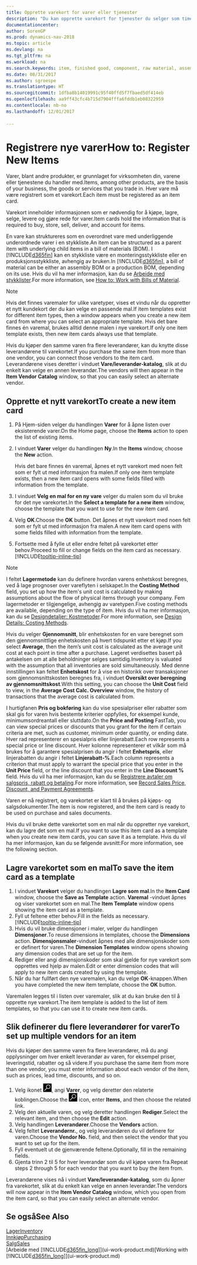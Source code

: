 ```yaml
---
title: Opprette varekort for varer eller tjenester
description: "Du kan opprette varekort for tjenester du selger som timer, og for fysiske produkter, for eksempel monteringsvarer, ferdigvarer, komponenter eller råvarer, du selger fra lageret."
documentationcenter: 
author: SorenGP
ms.prod: dynamics-nav-2018
ms.topic: article
ms.devlang: na
ms.tgt_pltfrm: na
ms.workload: na
ms.search.keywords: item, finished good, component, raw material, assembly item
ms.date: 08/31/2017
ms.author: sgroespe
ms.translationtype: HT
ms.sourcegitcommit: 1dfba8b14019991c95f40ffd5f7fbaed5df414eb
ms.openlocfilehash: aa9ff43cfc4b715d7904fffa6fddb1eb08322959
ms.contentlocale: nb-no
ms.lasthandoff: 12/01/2017

---
```

# <a name="how-to-register-new-items"></a><span data-ttu-id="6709d-103">Registrere nye varer</span><span class="sxs-lookup"><span data-stu-id="6709d-103">How to: Register New Items</span></span>
<span data-ttu-id="6709d-104">Varer, blant andre produkter, er grunnlaget for virksomheten din, varene eller tjenestene du handler med.</span><span class="sxs-lookup"><span data-stu-id="6709d-104">Items, among other products, are the basis of your business, the goods or services that you trade in.</span></span> <span data-ttu-id="6709d-105">Hver vare må være registrert som et varekort.</span><span class="sxs-lookup"><span data-stu-id="6709d-105">Each item must be registered as an item card.</span></span>

<span data-ttu-id="6709d-106">Varekort inneholder informasjonen som er nødvendig for å kjøpe, lagre, selge, levere og gjøre rede for varer.</span><span class="sxs-lookup"><span data-stu-id="6709d-106">Item cards hold the information that is required to buy, store, sell, deliver, and account for items.</span></span>

<span data-ttu-id="6709d-107">En vare kan struktureres som en overordnet vare med underliggende underordnede varer i en stykkliste.</span><span class="sxs-lookup"><span data-stu-id="6709d-107">An item can be structured as a parent item with underlying child items in a bill of materials (BOM).</span></span> <span data-ttu-id="6709d-108">I [!INCLUDE[d365fin](includes/d365fin_md.md)] kan en stykkliste være en monteringsstykkliste eller en produksjonsstykkliste, avhengig av bruken.</span><span class="sxs-lookup"><span data-stu-id="6709d-108">In [!INCLUDE[d365fin](includes/d365fin_md.md)], a bill of material can be either an assembly BOM or a production BOM, depending on its use.</span></span> <span data-ttu-id="6709d-109">Hvis du vil ha mer informasjon, kan du se [Arbeide med stykklister](inventory-how-work-BOMs.md).</span><span class="sxs-lookup"><span data-stu-id="6709d-109">For more information, see [How to: Work with Bills of Material](inventory-how-work-BOMs.md).</span></span>

> [!NOTE]  
>   <span data-ttu-id="6709d-110">Hvis det finnes varemaler for ulike varetyper, vises et vindu når du oppretter et nytt kundekort der du kan velge en passende mal.</span><span class="sxs-lookup"><span data-stu-id="6709d-110">If item templates exist for different item types, then a window appears when you create a new item card from where you can select an appropriate template.</span></span> <span data-ttu-id="6709d-111">Hvis det bare finnes én varemal, brukes alltid denne malen i nye varekort.</span><span class="sxs-lookup"><span data-stu-id="6709d-111">If only one item template exists, then new item cards always use that template.</span></span>

<span data-ttu-id="6709d-112">Hvis du kjøper den samme varen fra flere leverandører, kan du knytte disse leverandørene til varekortet.</span><span class="sxs-lookup"><span data-stu-id="6709d-112">If you purchase the same item from more than one vendor, you can connect those vendors to the item card.</span></span> <span data-ttu-id="6709d-113">Leverandørene vises deretter i vinduet **Vare/leverandør-katalog**, slik at du enkelt kan velge en annen leverandør.</span><span class="sxs-lookup"><span data-stu-id="6709d-113">The vendors will then appear in the **Item Vendor Catalog** window, so that you can easily select an alternate vendor.</span></span>

## <a name="to-create-a-new-item-card"></a><span data-ttu-id="6709d-114">Opprette et nytt varekort</span><span class="sxs-lookup"><span data-stu-id="6709d-114">To create a new item card</span></span>
1. <span data-ttu-id="6709d-115">På Hjem-siden velger du handlingen **Varer** for å åpne listen over eksisterende varer.</span><span class="sxs-lookup"><span data-stu-id="6709d-115">On the Home page, choose the **Items** action to open the list of existing items.</span></span>  
2. <span data-ttu-id="6709d-116">I vinduet **Varer** velger du handlingen **Ny**.</span><span class="sxs-lookup"><span data-stu-id="6709d-116">In the **Items** window, choose the **New** action.</span></span>

    <span data-ttu-id="6709d-117">Hvis det bare finnes én varemal, åpnes et nytt varekort med noen felt som er fylt ut med informasjon fra malen.</span><span class="sxs-lookup"><span data-stu-id="6709d-117">If only one item template exists, then a new item card opens with some fields filled with information from the template.</span></span>
3. <span data-ttu-id="6709d-118">I vinduet **Velg en mal for en ny vare** velger du malen som du vil bruke for det nye varekortet.</span><span class="sxs-lookup"><span data-stu-id="6709d-118">In the **Select a template for a new item** window, choose the template that you want to use for the new item card.</span></span>
4. <span data-ttu-id="6709d-119">Velg **OK**.</span><span class="sxs-lookup"><span data-stu-id="6709d-119">Choose the **OK** button.</span></span> <span data-ttu-id="6709d-120">Det åpnes et nytt varekort med noen felt som er fylt ut med informasjon fra malen.</span><span class="sxs-lookup"><span data-stu-id="6709d-120">A new item card opens with some fields filled with information from the template.</span></span>
5. <span data-ttu-id="6709d-121">Fortsette med å fylle ut eller endre feltet på varekortet etter behov.</span><span class="sxs-lookup"><span data-stu-id="6709d-121">Proceed to fill or change fields on the item card as necessary.</span></span> [!INCLUDE[tooltip-inline-tip](includes/tooltip-inline-tip_md.md)]

> [!NOTE]
> <span data-ttu-id="6709d-122">I feltet **Lagermetode** kan du definere hvordan varens enhetskost beregnes, ved å lage prognoser over vareflyten i selskapet.</span><span class="sxs-lookup"><span data-stu-id="6709d-122">In the **Costing Method** field, you set up how the item's unit cost is calculated by making assumptions about the flow of physical items through your company.</span></span> <span data-ttu-id="6709d-123">Fem lagermetoder er tilgjengelige, avhengig av varetypen.</span><span class="sxs-lookup"><span data-stu-id="6709d-123">Five costing methods are available, depending on the type of item.</span></span> <span data-ttu-id="6709d-124">Hvis du vil ha mer informasjon, kan du se [Designdetaljer: Kostmetoder](design-details-costing-methods.md).</span><span class="sxs-lookup"><span data-stu-id="6709d-124">For more information, see [Design Details: Costing Methods](design-details-costing-methods.md).</span></span>
>
> <span data-ttu-id="6709d-125">Hvis du velger **Gjennomsnitt**, blir enhetskosten for en vare beregnet som den gjennomsnittlige enhetskosten på hvert tidspunkt etter et kjøp.</span><span class="sxs-lookup"><span data-stu-id="6709d-125">If you select **Average**, then the item’s unit cost is calculated as the average unit cost at each point in time after a purchase.</span></span> <span data-ttu-id="6709d-126">Lageret verdisettes basert på antakelsen om at alle beholdninger selges samtidig.</span><span class="sxs-lookup"><span data-stu-id="6709d-126">Inventory is valuated with the assumption that all inventories are sold simultaneously.</span></span> <span data-ttu-id="6709d-127">Med denne innstillingen kan feltet **Enhetskost** for å vise en historikk over transaksjoner som gjennomsnittskosten beregnes fra, i vinduet **Oversikt over beregning av gjennomsnittskost**.</span><span class="sxs-lookup"><span data-stu-id="6709d-127">With this setting, you can choose the **Unit Cost** field to view, in the **Average Cost Calc. Overview** window, the history of transactions that the average cost is calculated from.</span></span>

<span data-ttu-id="6709d-128">I hurtigfanen **Pris og bokføring** kan du vise spesialpriser eller rabatter som skal gis for varen hvis bestemte kriterier oppfylles, for eksempel kunde, minimumsordreantall eller sluttdato.</span><span class="sxs-lookup"><span data-stu-id="6709d-128">On the **Price and Posting** FastTab, you can view special prices or discounts that you grant for the item if certain criteria are met, such as customer, minimum order quantity, or ending date.</span></span> <span data-ttu-id="6709d-129">Hver rad representerer en spesialpris eller linjerabatt.</span><span class="sxs-lookup"><span data-stu-id="6709d-129">Each row represents a special price or line discount.</span></span> <span data-ttu-id="6709d-130">Hver kolonne representerer et vilkår som må brukes for å garantere spesialprisen du angir i feltet **Enhetspris**, eller linjerabatten du angir i feltet **Linjerabatt-%**.</span><span class="sxs-lookup"><span data-stu-id="6709d-130">Each column represents a criterion that must apply to warrant the special price that you enter in the **Unit Price** field, or the line discount that you enter in the **Line Discount %** field.</span></span> <span data-ttu-id="6709d-131">Hvis du vil ha mer informasjon, kan du se [Registrere avtaler om salgspris, rabatt og betaling](sales-how-record-sales-price-discount-payment-agreements.md).</span><span class="sxs-lookup"><span data-stu-id="6709d-131">For more information, see [Record Sales Price, Discount, and Payment Agreements](sales-how-record-sales-price-discount-payment-agreements.md).</span></span>

<span data-ttu-id="6709d-132">Varen er nå registrert, og varekortet er klart til å brukes på kjøps- og salgsdokumenter.</span><span class="sxs-lookup"><span data-stu-id="6709d-132">The item is now registered, and the item card is ready to be used on purchase and sales documents.</span></span>

<span data-ttu-id="6709d-133">Hvis du vil bruke dette varekortet som en mal når du oppretter nye varekort, kan du lagre det som en mal.</span><span class="sxs-lookup"><span data-stu-id="6709d-133">If you want to use this item card as a template when you create new item cards, you can save it as a template.</span></span> <span data-ttu-id="6709d-134">Hvis du vil ha mer informasjon, kan du se følgende avsnitt:</span><span class="sxs-lookup"><span data-stu-id="6709d-134">For more information, see the following section.</span></span>

## <a name="to-save-the-item-card-as-a-template"></a><span data-ttu-id="6709d-135">Lagre varekortet som en mal</span><span class="sxs-lookup"><span data-stu-id="6709d-135">To save the item card as a template</span></span>
1. <span data-ttu-id="6709d-136">I vinduet **Varekort** velger du handlingen **Lagre som mal**.</span><span class="sxs-lookup"><span data-stu-id="6709d-136">In the **Item Card** window, choose the **Save as Template** action.</span></span> <span data-ttu-id="6709d-137">**Varemal**  -vinduet åpnes og viser varekortet som en mal.</span><span class="sxs-lookup"><span data-stu-id="6709d-137">The **Item Template** window opens showing the item card as a template.</span></span>
2. <span data-ttu-id="6709d-138">Fyll ut feltene etter behov.</span><span class="sxs-lookup"><span data-stu-id="6709d-138">Fill in the fields as necessary.</span></span> [!INCLUDE[tooltip-inline-tip](includes/tooltip-inline-tip_md.md)]
3. <span data-ttu-id="6709d-139">Hvis du vil bruke dimensjoner i maler, velger du handlingen **Dimensjoner**.</span><span class="sxs-lookup"><span data-stu-id="6709d-139">To reuse dimensions in templates, choose the **Dimensions** action.</span></span> <span data-ttu-id="6709d-140">**Dimensjonsmaler**-vinduet åpnes med alle dimensjonskoder som er definert for varen.</span><span class="sxs-lookup"><span data-stu-id="6709d-140">The **Dimension Templates** window opens showing any dimension codes that are set up for the item.</span></span>
4. <span data-ttu-id="6709d-141">Rediger eller angi dimensjonskoder som skal gjelde for nye varekort som opprettes ved hjelp av malen.</span><span class="sxs-lookup"><span data-stu-id="6709d-141">Edit or enter dimension codes that will apply to new item cards created by using the template.</span></span>
5. <span data-ttu-id="6709d-142">Når du har fullført den nye varemalen, kan du velge **OK**-knappen.</span><span class="sxs-lookup"><span data-stu-id="6709d-142">When you have completed the new item template, choose the **OK** button.</span></span>

<span data-ttu-id="6709d-143">Varemalen legges til i listen over varemaler, slik at du kan bruke den til å opprette nye varekort.</span><span class="sxs-lookup"><span data-stu-id="6709d-143">The item template is added to the list of item templates, so that you can use it to create new item cards.</span></span>

## <a name="to-set-up-multiple-vendors-for-an-item"></a><span data-ttu-id="6709d-144">Slik definerer du flere leverandører for varer</span><span class="sxs-lookup"><span data-stu-id="6709d-144">To set up multiple vendors for an item</span></span>  
<span data-ttu-id="6709d-145">Hvis du kjøper den samme varen fra flere leverandører, må du angi opplysninger om hver enkelt leverandør av varen, for eksempel priser, leveringstid, rabatter og så videre.</span><span class="sxs-lookup"><span data-stu-id="6709d-145">If you purchase the same item from more than one vendor, you must enter information about each vendor of the item, such as prices, lead time, discounts, and so on.</span></span>  

1.  <span data-ttu-id="6709d-146">Velg ikonet ![Søk etter side eller rapport](media/ui-search/search_small.png "Søk etter side eller rapport"), angi **Varer**, og velg deretter den relaterte koblingen.</span><span class="sxs-lookup"><span data-stu-id="6709d-146">Choose the ![Search for Page or Report](media/ui-search/search_small.png "Search for Page or Report icon") icon, enter **Items**, and then choose the related link.</span></span>  
2.  <span data-ttu-id="6709d-147">Velg den aktuelle varen, og velg deretter handlingen **Rediger**.</span><span class="sxs-lookup"><span data-stu-id="6709d-147">Select the relevant item, and then choose the **Edit** action.</span></span>  
3.  <span data-ttu-id="6709d-148">Velg handlingen **Leverandører**.</span><span class="sxs-lookup"><span data-stu-id="6709d-148">Choose the **Vendors** action.</span></span>  
4.  <span data-ttu-id="6709d-149">Velg feltet **Leverandørnr.**, og velg leverandøren du vil definere for varen.</span><span class="sxs-lookup"><span data-stu-id="6709d-149">Choose the **Vendor No.** field, and then select the vendor that you want to set up for the item.</span></span>  
5.  <span data-ttu-id="6709d-150">Fyll eventuelt ut de gjenværende feltene.</span><span class="sxs-lookup"><span data-stu-id="6709d-150">Optionally, fill in the remaining fields.</span></span>  
6.  <span data-ttu-id="6709d-151">Gjenta trinn 2 til 5 for hver leverandør som du vil kjøpe varen fra.</span><span class="sxs-lookup"><span data-stu-id="6709d-151">Repeat steps 2 through 5 for each vendor that you want to buy the item from.</span></span>

<span data-ttu-id="6709d-152">Leverandørene vises nå i vinduet **Vare/leverandør-katalog**, som du åpner fra varekortet, slik at du enkelt kan velge en annen leverandør.</span><span class="sxs-lookup"><span data-stu-id="6709d-152">The vendors will now appear in the **Item Vendor Catalog** window, which you open from the item card, so that you can easily select an alternate vendor.</span></span>

## <a name="see-also"></a><span data-ttu-id="6709d-153">Se også</span><span class="sxs-lookup"><span data-stu-id="6709d-153">See Also</span></span>
  [<span data-ttu-id="6709d-154">Lager</span><span class="sxs-lookup"><span data-stu-id="6709d-154">Inventory</span></span>](inventory-manage-inventory.md)  
  [<span data-ttu-id="6709d-155">Innkjøp</span><span class="sxs-lookup"><span data-stu-id="6709d-155">Purchasing</span></span>](purchasing-manage-purchasing.md)  
  [<span data-ttu-id="6709d-156">Salg</span><span class="sxs-lookup"><span data-stu-id="6709d-156">Sales</span></span>](sales-manage-sales.md)  
  <span data-ttu-id="6709d-157">[Arbeide med [!INCLUDE[d365fin_long](includes/d365fin_long_md.md)]](ui-work-product.md)</span><span class="sxs-lookup"><span data-stu-id="6709d-157">[Working with [!INCLUDE[d365fin_long](includes/d365fin_long_md.md)]](ui-work-product.md)</span></span>

##


